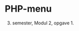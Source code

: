 # PHP-menu
3. semester, Modul 2, opgave 1.

<!doctype html>
<html>
<head>
<meta charset="utf-8">
<title>Work</title>
</head>

<body>
	<?php 
		include 'menu.php';
	?>
</body>
</html>
